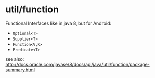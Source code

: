 # util/function

Functional Interfaces like in java 8, but for Android:
- `Optional<T>`
- `Supplier<T>`
- `Function<V,R>`
- `Predicate<T>`

see also: http://docs.oracle.com/javase/8/docs/api/java/util/function/package-summary.html
